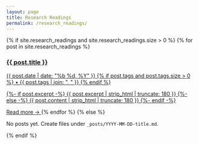 ```yaml
---
layout: page
title: Research Readings
permalink: /research_readings/
---
```


<div class="post-cards">
{% if site.research_readings and site.research_readings.size > 0 %}
  {% for post in site.research_readings %}
    <a class="post-card" href="{{ post.url | relative_url }}">
      <h3 class="post-card__title">{{ post.title }}</h3>
      <div class="post-card__meta">
        {{ post.date | date: "%b %d, %Y" }}
        {% if post.tags and post.tags.size > 0 %}
          • {{ post.tags | join: ", " }}
        {% endif %}
      </div>
      <p class="post-card__excerpt">
        {%- if post.excerpt -%}
          {{ post.excerpt | strip_html | truncate: 180 }}
        {%- else -%}
          {{ post.content | strip_html | truncate: 180 }}
        {%- endif -%}
      </p>
      <span class="post-card__more">Read more →</span>
    </a>
  {% endfor %}
{% else %}
  <p>No posts yet. Create files under <code>_posts/YYYY-MM-DD-title.md</code>.</p>
{% endif %}
</div>
